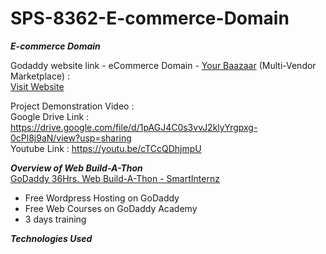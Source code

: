 # SPS-8362-E-commerce-Domain
<b>_E-commerce Domain_</b>
<br>

Godaddy website link - eCommerce Domain - [Your Baazaar](https://f7l.2da.myftpupload.com/ "Your Baazaar") (Multi-Vendor Marketplace) : <br>
[Visit Website](https://f7l.2da.myftpupload.com/)

Project Demonstration Video :<br>
Google Drive Link : https://drive.google.com/file/d/1pAGJ4C0s3vvJ2klyYrgpxg-0cPl8j9aN/view?usp=sharing <br>
Youtube Link : https://youtu.be/cTCcQDhjmpU

**_Overview of Web Build-A-Thon_**
<br>
 [GoDaddy 36Hrs. Web Build-A-Thon - SmartInternz](https://smartinternz.com/godaddy-web-build-a-thon)
 - Free Wordpress Hosting on GoDaddy
 - Free Web Courses on GoDaddy Academy
 - 3 days training
 
 **_Technologies Used_**
 <br>
 
